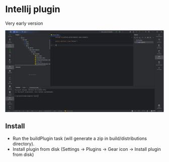 # Intellij plugin

Very early version

![image](editor.png)

## Install

* Run the buildPlugin task (will generate a zip in build/distributions directory).
* Install plugin from disk (Settings -> Plugins -> Gear icon -> Install plugin from disk)